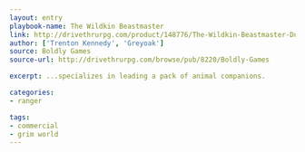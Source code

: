 ```yaml
---
layout: entry
playbook-name: The Wildkin Beastmaster
link: http://drivethrurpg.com/product/148776/The-Wildkin-Beastmaster-Dungeon-World-Grim-World-compatible
author: ['Trenton Kennedy', 'Greyoak']
source: Boldly Games
source-url: http://drivethrurpg.com/browse/pub/8220/Boldly-Games

excerpt: ...specializes in leading a pack of animal companions.

categories:
- ranger

tags:
- commercial
- grim world
---
```

